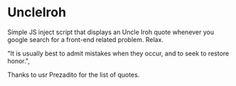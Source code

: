 # UncleIroh
Simple JS inject script that displays an Uncle Iroh quote whenever you google search for a front-end related problem. Relax.

"It is usually best to admit mistakes when they occur, and to seek to restore honor.",

Thanks to usr Prezadito for the list of quotes.
